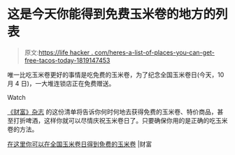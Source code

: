 # 这是今天你能得到免费玉米卷的地方的列表

> 原文:[https://life hacker . com/heres-a-list-of-places-you-can-get-free-tacos-today-1819147453](https://lifehacker.com/heres-a-list-of-places-you-can-get-free-tacos-today-1819147453)

唯一比吃玉米卷更好的事情是吃免费的玉米卷，为了纪念全国玉米卷日(今天，10 月 4 日)，一大堆连锁店正在免费赠送。

Watch

[《财富》杂志](http://fortune.com/2017/10/04/national-taco-day-deals-discounts/) 的这份清单将告诉你何时何地去获得免费的玉米卷、特价商品，甚至打折啤酒，这样你就可以尽情庆祝玉米卷日了。只要确保你用的是正确的吃玉米卷的方法。

[在这里你可以在全国玉米卷日得到免费的玉米卷](http://fortune.com/2017/10/04/national-taco-day-deals-discounts/) |财富